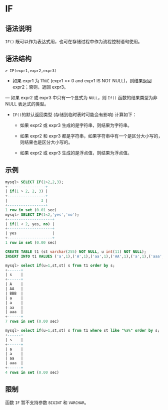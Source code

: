 # **IF**

## **语法说明**

`IF()` 既可以作为表达式用，也可在存储过程中作为流程控制语句使用。

## **语法结构**

```
> IF(expr1,expr2,expr3)
```

- 如果 expr1 为 `TRUE` (expr1 <> 0 and expr1 IS NOT NULL)，则结果返回 expr2；否则，返回 expr3。

— 如果 expr2 或 expr3 中只有一个显式为 `NULL`，则 `If()` 函数的结果类型为非 NULL 表达式的类型。

- `IF()`的默认返回类型 (存储到临时表时可能会有影响) 计算如下：

  + 如果 expr2 或 expr3 生成的是字符串，则结果为字符串。

  + 如果 expr2 和 expr3 都是字符串，如果字符串中有一个是区分大小写的，则结果也是区分大小写的。

  + 如果 expr2 或 expr3 生成的是浮点值，则结果为浮点值。

## **示例**

```sql
mysql> SELECT IF(1>2,2,3);
+-----------------+
| if(1 > 2, 2, 3) |
+-----------------+
|               3 |
+-----------------+
1 row in set (0.01 sec)
mysql> SELECT IF(1<2,'yes','no');
+--------------------+
| if(1 < 2, yes, no) |
+--------------------+
| yes                |
+--------------------+
1 row in set (0.00 sec)
```

```sql
CREATE TABLE t1 (st varchar(255) NOT NULL, u int(11) NOT NULL);
INSERT INTO t1 VALUES ('a',1),('A',1),('aa',1),('AA',1),('a',1),('aaa',0),('BBB',0);

mysql> select if(u=1,st,st) s from t1 order by s;
+------+
| s    |
+------+
| A    |
| AA   |
| BBB  |
| a    |
| a    |
| aa   |
| aaa  |
+------+
7 rows in set (0.00 sec)

mysql> select if(u=1,st,st) s from t1 where st like "%a%" order by s;
+------+
| s    |
+------+
| a    |
| a    |
| aa   |
| aaa  |
+------+
4 rows in set (0.00 sec)
```

## **限制**

函数 `IF` 暂不支持参数 `BIGINT` 和 `VARCHAR`。

